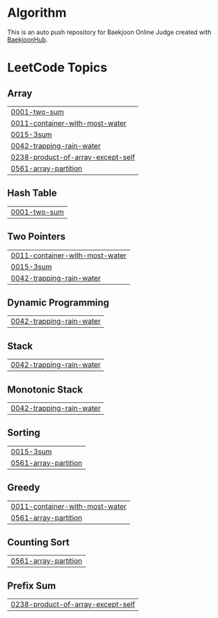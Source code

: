 # Algorithm
This is an auto push repository for Baekjoon Online Judge created with [BaekjoonHub](https://github.com/BaekjoonHub/BaekjoonHub).

<!---LeetCode Topics Start-->
# LeetCode Topics
## Array
|  |
| ------- |
| [0001-two-sum](https://github.com/hohoyoungyoung/Algorithm/tree/master/0001-two-sum) |
| [0011-container-with-most-water](https://github.com/hohoyoungyoung/Algorithm/tree/master/0011-container-with-most-water) |
| [0015-3sum](https://github.com/hohoyoungyoung/Algorithm/tree/master/0015-3sum) |
| [0042-trapping-rain-water](https://github.com/hohoyoungyoung/Algorithm/tree/master/0042-trapping-rain-water) |
| [0238-product-of-array-except-self](https://github.com/hohoyoungyoung/Algorithm/tree/master/0238-product-of-array-except-self) |
| [0561-array-partition](https://github.com/hohoyoungyoung/Algorithm/tree/master/0561-array-partition) |
## Hash Table
|  |
| ------- |
| [0001-two-sum](https://github.com/hohoyoungyoung/Algorithm/tree/master/0001-two-sum) |
## Two Pointers
|  |
| ------- |
| [0011-container-with-most-water](https://github.com/hohoyoungyoung/Algorithm/tree/master/0011-container-with-most-water) |
| [0015-3sum](https://github.com/hohoyoungyoung/Algorithm/tree/master/0015-3sum) |
| [0042-trapping-rain-water](https://github.com/hohoyoungyoung/Algorithm/tree/master/0042-trapping-rain-water) |
## Dynamic Programming
|  |
| ------- |
| [0042-trapping-rain-water](https://github.com/hohoyoungyoung/Algorithm/tree/master/0042-trapping-rain-water) |
## Stack
|  |
| ------- |
| [0042-trapping-rain-water](https://github.com/hohoyoungyoung/Algorithm/tree/master/0042-trapping-rain-water) |
## Monotonic Stack
|  |
| ------- |
| [0042-trapping-rain-water](https://github.com/hohoyoungyoung/Algorithm/tree/master/0042-trapping-rain-water) |
## Sorting
|  |
| ------- |
| [0015-3sum](https://github.com/hohoyoungyoung/Algorithm/tree/master/0015-3sum) |
| [0561-array-partition](https://github.com/hohoyoungyoung/Algorithm/tree/master/0561-array-partition) |
## Greedy
|  |
| ------- |
| [0011-container-with-most-water](https://github.com/hohoyoungyoung/Algorithm/tree/master/0011-container-with-most-water) |
| [0561-array-partition](https://github.com/hohoyoungyoung/Algorithm/tree/master/0561-array-partition) |
## Counting Sort
|  |
| ------- |
| [0561-array-partition](https://github.com/hohoyoungyoung/Algorithm/tree/master/0561-array-partition) |
## Prefix Sum
|  |
| ------- |
| [0238-product-of-array-except-self](https://github.com/hohoyoungyoung/Algorithm/tree/master/0238-product-of-array-except-self) |
<!---LeetCode Topics End-->